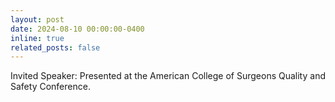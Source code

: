 ```yaml
---
layout: post
date: 2024-08-10 00:00:00-0400
inline: true
related_posts: false
---
```


Invited Speaker: Presented at the American College of Surgeons Quality and Safety Conference.
